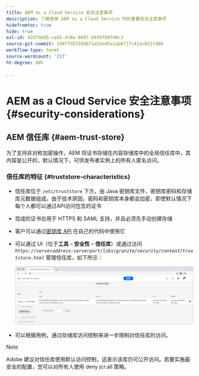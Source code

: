 ```yaml
---
title: AEM as a Cloud Service 安全注意事项
description: 了解使用 AEM as a Cloud Service 时的重要安全注意事项
hidefromtoc: true
hide: true
exl-id: d2dfde05-ce02-478e-8697-b939fb8740c3
source-git-commit: 2d4ffd5518d671a55e45a1ab6f1fc41ac021fd80
workflow-type: tm+mt
source-wordcount: '217'
ht-degree: 88%

---
```


# AEM as a Cloud Service 安全注意事项 {#security-considerations}

## AEM 信任库 {#aem-trust-store}

为了支持非对称加密操作，AEM 将证书存储在内容存储库中的全局信任库中。其内容是公开的，默认情况下，可供发布者实例上的所有人匿名访问。

### 信任库的特征 {#truststore-characteristics}

* 信任库位于 `/etc/truststore` 下方，由 Java 密钥库文件、密钥库密码和存储库元数据组成。由于技术原因，密码和密钥库本身都会加密，即使默认情况下每个人都可以通过API访问包含的证书
* 现成的证书仅用于 HTTPS 和 SAML 支持，并且必须先手动创建存储
* 客户可以通过[密钥库 API](https://developer.adobe.com/experience-manager/reference-materials/6-5/javadoc/com/adobe/granite/keystore/KeyStoreService.html#getTrustStore-org.apache.sling.api.resource.ResourceResolver-) 在自己的代码中使用它
* 可以通过 UI（位于&#x200B;**工具** – **安全性** – **信任库**）或通过访问 *`https://serveraddress:serverport/libs/granite/security/content/truststore.html`* 管理信任库，如下所示：

  ![信任库管理](/help/security/assets/global-trust-store-modified.png)

* 可以根据用例，通过存储库访问控制来进一步限制对信任库的访问。

>[!NOTE]
>
>Adobe 建议对信任库使用默认访问控制，这表示该库仍可公开访问。若要实施最安全的配置，您可以对所有人使用 deny jcr:all 策略。

<!--
Commenting out section for now as requested by Lars

## Anonymous Permission Hardening Package {#anonymous-permission-hardening-package}

For more information on the Anonymous Hardening Package, see [Security Checklist](https://experienceleague.adobe.com/docs/experience-manager-65/administering/security/security-checklist.html#anonymous-permission-hardening-package).
-->
